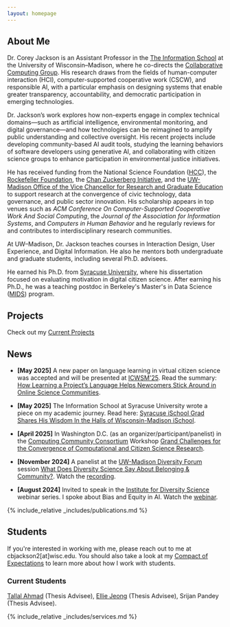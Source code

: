 ```yaml
---
layout: homepage
---
```


## About Me
Dr. Corey Jackson is an Assistant Professor in the [The Information School](https://ischool.wisc.edu/) at the University of Wisconsin–Madison, where he co-directs the [Collaborative Computing Group](https://collab.ischool.wisc.edu/). His research draws from the fields of human-computer interaction (HCI), computer-supported cooperative work (CSCW), and responsible AI, with a particular emphasis on designing systems that enable greater transparency, accountability, and democratic participation in emerging technologies.

Dr. Jackson’s work explores how non-experts engage in complex technical domains—such as artificial intelligence, environmental monitoring, and digital governance—and how technologies can be reimagined to amplify public understanding and collective oversight. His recent projects include developing community-based AI audit tools, studying the learning behaviors of software developers using generative AI, and collaborating with citizen science groups to enhance participation in environmental justice initiatives.

He has received funding from the National Science Foundation ([HCC](https://www.nsf.gov/awardsearch/showAward?AWD_ID=1755628&HistoricalAwards=false)), the [Rockefeller Foundation](https://www.rockefellerfoundation.org), the [Chan Zuckerberg Initiative](https://chanzuckerberg.com), and the [UW-Madison Office of the Vice Chancellor for Research and Graduate Education](https://research.wisc.edu/funding/) to support research at the convergence of civic technology, data governance, and public sector innovation. His scholarship appears in top venues such as *ACM Conference On Computer-Supported Cooperative Work And Social Computing*, the *Journal of the Association for Information Systems*, and *Computers in Human Behavior* and he regularly reviews for and contributes to interdisciplinary research communities.

At UW–Madison, Dr. Jackson teaches courses in Interaction Design, User Experience, and Digital Information. He also he mentors both undergraduate and graduate students, including several Ph.D. advisees. 

He earned his Ph.D. from [Syracuse University](https://www.syracuse.edu/), where his dissertation focused on evaluating motivation in digital citizen science. After earning his Ph.D., he was a teaching postdoc in Berkeley's Master's in Data Science ([MIDS](https://ischoolonline.berkeley.edu/)) program.


## Projects 

Check out my [Current Projects](https://coreybjackson.com/projects.html)

## News

- **[May 2025]** A new paper on language learning in virtual citizen science was accepted and will be presented at [ICWSM'25](https://www.icwsm.org/2025/index.html). Read the summary: [How Learning a Project’s Language Helps Newcomers Stick Around in Online Science Communities](https://medium.com/uw-madison-madcollab-research/how-learning-a-projects-language-helps-newcomers-stick-around-in-online-science-communities-619a24bf9542).    

- **[May 2025]** The Information School at Syracuse University wrote a piece on my academic journey. Read here: [Syracuse iSchool Grad Shares His Wisdom In the Halls of Wisconsin-Madison iSchool](https://ischool.syracuse.edu/syracuse-ischool-grad-shares-his-wisdom-in-the-halls-of-wisconsin-madison-ischool/).   

- **[April 2025]** In Washington D.C. (as an organizer/participant/panelist) in the [Computing Community Consortium](https://cra.org/ccc/) Workshop [Grand Challenges for the Convergence of Computational and Citizen Science Research](https://cra.org/ccc/events/grand-challenges-for-the-convergence-of-computational-and-citizen-science-research/#overview).   

- **[November 2024]** A panelist at the [UW-Madison Diversity Forum](https://diversityforum.wisc.edu/) session [What Does Diversity Science Say About Belonging & Community?](https://diversity.wisc.edu/2024/11/diversity-forum-weaves-threads-of-belonging-to-build-community/). Watch the [recording](https://diversityforum.wisc.edu/session/2999/). 

- **[August 2024]** Invited to speak in the [Institute for Diversity Science](https://ids.wisc.edu/) webinar series. I spoke about Bias and Equity in AI. Watch the [webinar](https://ids.wisc.edu/2024/07/17/webinar-bias-and-equity-in-ai/). 

{% include_relative _includes/publications.md %}


## Students 

If you're interested in working with me, please reach out to me at cbjackson2[at]wisc.edu. You should also take a look at my [Compact of Expectations](https://docs.google.com/document/d/1AtuLPtfpGkzolgKeKnDy2fQ8rIdiRdgWKloEqOmxFpo/edit?usp=sharing) to learn more about how I work with students. 

### Current Students
[Tallal Ahmad](https://sites.google.com/view/tallal-ahmad/home) (Thesis Advisee), 
[Ellie Jeong](https://ejeong7.wixsite.com/elliejeong) (Thesis Advisee), Srijan Pandey (Thesis Advisee). 



{% include_relative _includes/services.md %}
